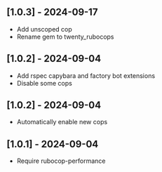 ## [1.0.3] - 2024-09-17

- Add unscoped cop
- Rename gem to twenty_rubocops

## [1.0.2] - 2024-09-04

- Add rspec capybara and factory bot extensions
- Disable some cops

## [1.0.2] - 2024-09-04

- Automatically enable new cops

## [1.0.1] - 2024-09-04

- Require rubocop-performance
